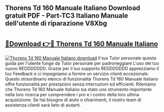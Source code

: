 ## Thorens Td 160 Manuale Italiano Download gratuit PDF - Part-TC3 Italiano Manuale dell'utente di riparazione V8Xbg

# <h2><a href="http://dfc18c.blite.top/?on=Thorens+Td+160+Manuale+Italiano">🔗Download 👉🔴 Thorens Td 160 Manuale Italiano</a></h2>

[![Thorens Td 160 Manuale Italiano download](https://i.imgur.com/lujVjoI.png)](http://dfc18c.blite.top/?on=Thorens+Td+160+Manuale+Italiano)
Il tuo Tutor personale questa guida per l'utente funge da Tutor personale per padroneggiare L'uso del tuo nuovo REDDDDDDD. Grazie per il tuo supporto REDDDDDDD apprezziamo il tuo Feedback e ci impegniamo a fornire un servizio clienti eccezionale. Questo straordinario elenco di funzionalità Thorens Td 160 Manuale Italiano offre funzionalità per prestazioni senza interruzioni ed efficienti. Riteniamo che Thorens Td 160 Manuale Italiano sia stato uno strumento importante nella loro ricerca per comprendere i pro e i contro della loro ultima acquisizione. Se hai bisogno di aiuto o chiarimenti, il nostro team di assistenza clienti sarà lieto di aiutarti.
